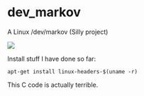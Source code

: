 dev_markov
==========

A Linux /dev/markov (Silly project)

![](http://i.imgur.com/PBwVqKs.gif)

Install stuff I have done so far:

`apt-get install linux-headers-$(uname -r)`

This C code is actually terrible.